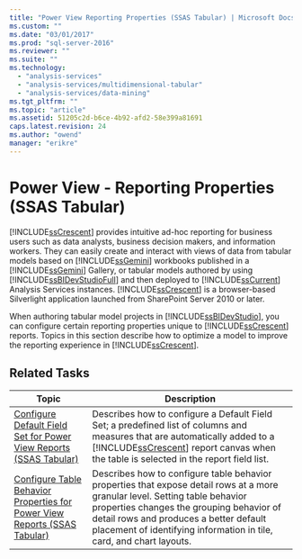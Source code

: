 ```yaml
---
title: "Power View Reporting Properties (SSAS Tabular) | Microsoft Docs"
ms.custom: ""
ms.date: "03/01/2017"
ms.prod: "sql-server-2016"
ms.reviewer: ""
ms.suite: ""
ms.technology: 
  - "analysis-services"
  - "analysis-services/multidimensional-tabular"
  - "analysis-services/data-mining"
ms.tgt_pltfrm: ""
ms.topic: "article"
ms.assetid: 51205c2d-b6ce-4b92-afd2-58e399a81691
caps.latest.revision: 24
ms.author: "owend"
manager: "erikre"
---
```

# Power View - Reporting Properties (SSAS Tabular)
  [!INCLUDE[ssCrescent](../../analysis-services/includes/sscrescent-md.md)] provides intuitive ad-hoc reporting for business users such as data analysts, business decision makers, and information workers. They can easily create and interact with views of data from tabular models based on [!INCLUDE[ssGemini](../../analysis-services/includes/ssgemini-md.md)] workbooks published in a [!INCLUDE[ssGemini](../../analysis-services/includes/ssgemini-md.md)] Gallery, or tabular models authored by using [!INCLUDE[ssBIDevStudioFull](../../analysis-services/includes/ssbidevstudiofull-md.md)] and then deployed to [!INCLUDE[ssCurrent](../../advanced-analytics/r-services/includes/sscurrent-md.md)] Analysis Services instances. [!INCLUDE[ssCrescent](../../analysis-services/includes/sscrescent-md.md)] is a browser-based Silverlight application launched from SharePoint Server 2010 or later.  
  
 When authoring tabular model projects in [!INCLUDE[ssBIDevStudio](../../analysis-services/includes/ssbidevstudio-md.md)], you can configure certain reporting properties unique to [!INCLUDE[ssCrescent](../../analysis-services/includes/sscrescent-md.md)] reports. Topics in this section describe how to optimize a model to improve the reporting experience in [!INCLUDE[ssCrescent](../../analysis-services/includes/sscrescent-md.md)].  
  
## Related Tasks  
  
|Topic|Description|  
|-----------|-----------------|  
|[Configure Default Field Set for Power View Reports &#40;SSAS Tabular&#41;](../../analysis-services/tabular-models/power-view-configure-default-field-set-for-reports.md)|Describes how to configure a Default Field Set; a predefined list of columns and measures that are automatically added to a [!INCLUDE[ssCrescent](../../analysis-services/includes/sscrescent-md.md)] report canvas when the table is selected in the report field list.|  
|[Configure Table Behavior Properties for Power View Reports &#40;SSAS Tabular&#41;](../../analysis-services/tabular-models/power-view-configure-table-behavior-properties-for-reports.md)|Describes how to configure table behavior properties that expose detail rows at a more granular level. Setting table behavior properties changes the grouping behavior of detail rows and produces a better default placement of identifying information in tile, card, and chart layouts.|  
  
  